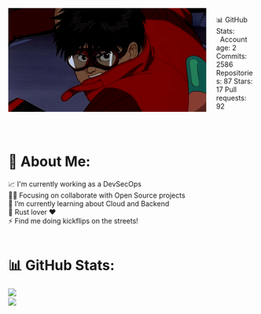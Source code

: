 <img align="left" src="/kaneda.gif" style="margin-right: 20px; width: 80%;">

📊 GitHub Stats:<br>
&#160; Account age: 2
Commits: 2586
Repositories: 87
Stars: 17
Pull requests: 92

<br>
<br>

# 💫 About Me:
📈 I'm currently working as a DevSecOps<br>💪🏽 Focusing on collaborate with Open Source projects<br>🌱 I’m currently learning about Cloud and Backend<br>🦀 Rust lover ❤️<br>⚡ Find me doing kickflips on the streets!<br><br>

# 📊 GitHub Stats:
![](https://github-readme-streak-stats.herokuapp.com/?user=NeddM&theme=dark&hide_border=false)<br/>
![](https://github-readme-stats.vercel.app/api/top-langs/?username=NeddM&theme=dark&hide_border=false&include_all_commits=false&count_private=false&layout=compact)
